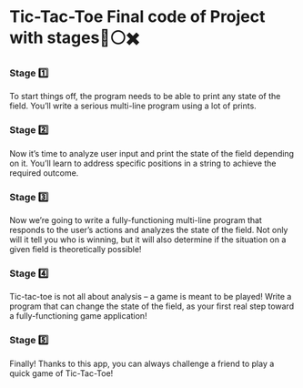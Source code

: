 # Tic-Tac-Toe Final code of Project with stages:dart::white_circle::heavy_multiplication_x:

### Stage :one:<br />
To start things off, the program needs to be able to print any state of the field. You’ll write a serious multi-line program using a lot of prints.
### Stage :two:<br />
Now it’s time to analyze user input and print the state of the field depending on it. You’ll learn to address specific positions in a string to achieve the required outcome.
### Stage :three:<br />
Now we’re going to write a fully-functioning multi-line program that responds to the user’s actions and analyzes the state of the field. Not only will it tell you who is winning, but it will also determine if the situation on a given field is theoretically possible!
### Stage :four:<br />
Tic-tac-toe is not all about analysis – a game is meant to be played! Write a program that can change the state of the field, as your first real step toward a fully-functioning game application!
### Stage :five:<br />
Finally! Thanks to this app, you can always challenge a friend to play a quick game of Tic-Tac-Toe!
